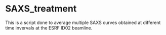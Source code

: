 # SAXS_treatment
This is a script done to average multiple SAXS curves obtained at different time invervals at the ESRF ID02 beamline.
